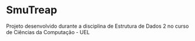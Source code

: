 # SmuTreap
Projeto desenvolvido durante a disciplina de Estrutura de Dados 2 no curso de Ciências da Computação - UEL
